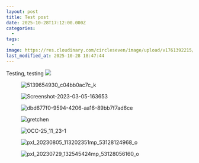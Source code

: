 ```yaml
---
layout: post
title: Test post
date: 2025-10-28T17:12:00.000Z
categories:
  - 
tags:
  - 
image: https://res.cloudinary.com/circleseven/image/upload/v1761392215/sun-nation/Screenshot-2023-03-05-163653.png
last_modified_at: 2025-10-28 18:47:44
---
```


Testing, testing
![](https://res.cloudinary.com/circleseven/image/upload/v1761392216/sun-nation/5139654930_c04bb0ac7c_k.jpg)

<div class="gallery">
  <figure>
    <img src="https://res.cloudinary.com/circleseven/image/upload/w_800,f_auto,q_auto/v1761392216/sun-nation/5139654930_c04bb0ac7c_k.jpg" alt="5139654930_c04bb0ac7c_k" />
  </figure>
  <figure>
    <img src="https://res.cloudinary.com/circleseven/image/upload/w_800,f_auto,q_auto/v1761392215/sun-nation/Screenshot-2023-03-05-163653.png" alt="Screenshot-2023-03-05-163653" />
  </figure>
  <figure>
    <img src="https://res.cloudinary.com/circleseven/image/upload/w_800,f_auto,q_auto/v1761392214/sun-nation/dbd677f0-9594-4206-aa16-89bb7f7ad6ce.jpg" alt="dbd677f0-9594-4206-aa16-89bb7f7ad6ce" />
  </figure>
  <figure>
    <img src="https://res.cloudinary.com/circleseven/image/upload/w_800,f_auto,q_auto/v1761392076/sun-nation/gretchen.jpg" alt="gretchen" />
  </figure>
  <figure>
    <img src="https://res.cloudinary.com/circleseven/image/upload/w_800,f_auto,q_auto/v1761392051/sun-nation/OCC-25_11_23-1.jpg" alt="OCC-25_11_23-1" />
  </figure>
  <figure>
    <img src="https://res.cloudinary.com/circleseven/image/upload/w_800,f_auto,q_auto/v1761392022/sun-nation/pxl_20230805_113202351mp_53128124968_o.jpg" alt="pxl_20230805_113202351mp_53128124968_o" />
  </figure>
  <figure>
    <img src="https://res.cloudinary.com/circleseven/image/upload/w_800,f_auto,q_auto/v1761392020/sun-nation/pxl_20230729_132545424mp_53128056160_o.jpg" alt="pxl_20230729_132545424mp_53128056160_o" />
  </figure>
</div>
